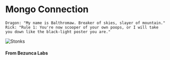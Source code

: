 # Mongo Connection

    Dragon: "My name is Balthromaw. Breaker of skies, slayer of mountain."
    Rick: "Rule 1: You're now scooper of your own poops, or I will take you down like the black-light poster you are."

![Stonks](https://i.kym-cdn.com/photos/images/newsfeed/001/499/826/2f0.png) 

#### From Bezunca Labs